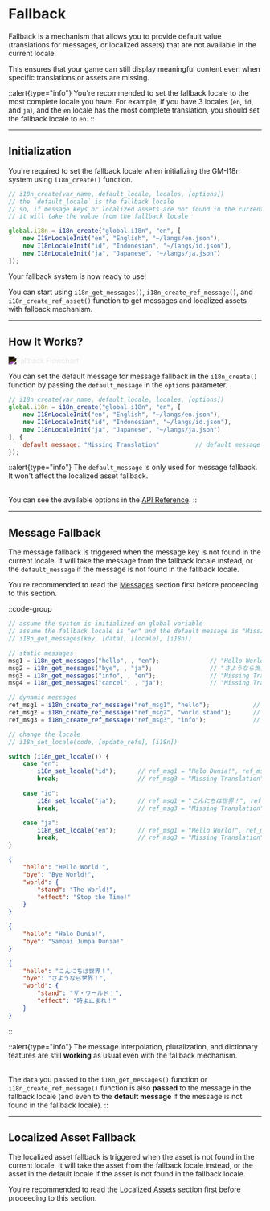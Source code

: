 # Fallback

Fallback is a mechanism that allows you to provide default value (translations for messages, or localized assets) that are not available in the current locale. 

This ensures that your game can still display meaningful content even when specific translations or assets are missing.

::alert{type="info"}
You're recommended to set the fallback locale to the most complete locale you have. For example, if you have 3 locales (`en`, `id`, and `ja`), and the `en` locale has the most complete translation, you should set the fallback locale to `en`.
::

---

## Initialization

You're required to set the fallback locale when initializing the GM-I18n system using `i18n_create()` function.

```js [Create Event]
// i18n_create(var_name, default_locale, locales, [options])
// the `default_locale` is the fallback locale
// so, if message keys or localized assets are not found in the current locale, 
// it will take the value from the fallback locale

global.i18n = i18n_create("global.i18n", "en", [
    new I18nLocaleInit("en", "English", "~/langs/en.json"),
    new I18nLocaleInit("id", "Indonesian", "~/langs/id.json"),
    new I18nLocaleInit("ja", "Japanese", "~/langs/ja.json")
]);
```

Your fallback system is now ready to use!

You can start using `i18n_get_messages()`, `i18n_create_ref_message()`, and `i18n_create_ref_asset()` function to get messages and localized assets with fallback mechanism.

---

## How It Works? 

<img src="/img/concept-3.webp" alt="Fallback Flowchart" loading="lazy" class="max-w-100 h-auto" style="filter: invert(100%);" />

You can set the default message for message fallback in the `i18n_create()` function by passing the `default_message` in the `options` parameter.

```js [Create Event]
// i18n_create(var_name, default_locale, locales, [options])
global.i18n = i18n_create("global.i18n", "en", [
    new I18nLocaleInit("en", "English", "~/langs/en.json"),
    new I18nLocaleInit("id", "Indonesian", "~/langs/id.json"),
    new I18nLocaleInit("ja", "Japanese", "~/langs/ja.json")
], {
    default_message: "Missing Translation"          // default message for message fallback (default = empty string)
});
```

::alert{type="info"}
The `default_message` is only used for message fallback. It won't affect the localized asset fallback. <br> <br>

You can see the available options in the [API Reference](/v0/api-reference/functions#i18n_create).
::

---

## Message Fallback

The message fallback is triggered when the message key is not found in the current locale. It will take the message from the fallback locale instead, or the `default_message` if the message is not found in the fallback locale.

You're recommended to read the [Messages](/v0/usage/messages) section first before proceeding to this section.

::code-group
```js [Create Event]
// assume the system is initialized on global variable
// assume the fallback locale is "en" and the default message is "Missing Translation"
// i18n_get_messages(key, [data], [locale], [i18n])

// static messages
msg1 = i18n_get_messages("hello", , "en");              // "Hello World!"
msg2 = i18n_get_messages("bye", , "ja");                // "さようなら世界！"
msg3 = i18n_get_messages("info", , "en");               // "Missing Translation", because "info" is not defined in "en" locale
msg4 = i18n_get_messages("cancel", , "ja");             // "Missing Translation", because "cancel" is not defined in "ja" locale, and also not defined in the fallback locale

// dynamic messages
ref_msg1 = i18n_create_ref_message("ref_msg1", "hello");            // "Hello World!", "Halo Dunia!", or "こんにちは世界！"
ref_msg2 = i18n_create_ref_message("ref_msg2", "world.stand");      // "The World!", "Missing Translation", or "ザ・ワールド！"
ref_msg3 = i18n_create_ref_message("ref_msg3", "info");             // always "Missing Translation", because "info" is not defined in any locale
```

```js [Key Pressed - Space]
// change the locale
// i18n_set_locale(code, [update_refs], [i18n])

switch (i18n_get_locale()) {
    case "en":
        i18n_set_locale("id");      // ref_msg1 = "Halo Dunia!", ref_msg2 = "Missing Translation",
        break;                      // ref_msg3 = "Missing Translation" 

    case "id":
        i18n_set_locale("ja");      // ref_msg1 = "こんにちは世界！", ref_msg2 = "ザ・ワールド！"
        break;                      // ref_msg3 = "Missing Translation" 

    case "ja":
        i18n_set_locale("en");      // ref_msg1 = "Hello World!", ref_msg2 = "The World!", 
        break;                      // ref_msg3 = "Missing Translation" 
}
```

```json [en.json]
{
    "hello": "Hello World!",
    "bye": "Bye World!",
    "world": {
        "stand": "The World!",
        "effect": "Stop the Time!"
    }
}
```

```json [id.json]
{
    "hello": "Halo Dunia!",
    "bye": "Sampai Jumpa Dunia!"
}
```

```json [ja.json]
{
    "hello": "こんにちは世界！",
    "bye": "さようなら世界！",
    "world": {
        "stand": "ザ・ワールド！",
        "effect": "時よ止まれ！"
    }
}
```
::

::alert{type="info"}
The message interpolation, pluralization, and dictionary features are still **working** as usual even with the fallback mechanism. <br> <br>

The `data` you passed to the `i18n_get_messages()` function or `i18n_create_ref_message()` function is also **passed** to the message in the fallback locale (and even to the **default message** if the message is not found in the fallback locale).
::

---

## Localized Asset Fallback

The localized asset fallback is triggered when the asset is not found in the current locale. It will take the asset from the fallback locale instead, or the asset in the default locale if the asset is not found in the fallback locale.

You're recommended to read the [Localized Assets](/v0/usage/localized-assets) section first before proceeding to this section.


